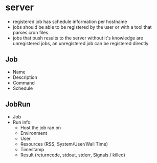 # server
- registered job has schedule information per hostname
- jobs should be able to be registered by the user or with a tool that parses cron files
- jobs that push results to the server without it's knowledge are unregistered jobs, an unregistered job can be registered directly

## Job
- Name
- Description
- Command 
- Schedule

## JobRun
- Job
- Run info:
    - Host the job ran on
    - Environment
    - User
    - Resources (RSS, System/User/Wall Time)
    - Timestamp
    - Result (returncode, stdout, stderr, Signals / killed)


